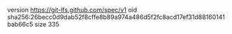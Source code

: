 version https://git-lfs.github.com/spec/v1
oid sha256:26becc0d9dab52f8cffe8b89a974a486d5f2fc8acd17ef31d88160141bab66c5
size 335
